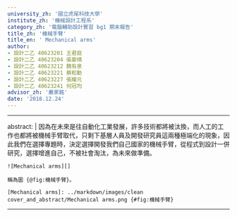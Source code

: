 ```yaml
---
university_zh: '國立虎尾科技大學'
institute_zh: '機械設計工程系'
category_zh: '電腦輔助設計實習 bg1 期末報告'
title_zh: '機械手臂'
title_en: ' Mechanical arms'
author:
- 設計二乙 40623201 王君庭
- 設計二乙 40623204 張晏晴
- 設計二乙 40623212 魏有泉
- 設計二乙 40623221 蔡和勳
- 設計二乙 40623227 張耀元
- 設計二乙 40623241 何冠均
advisor_zh: '嚴家銘'
date: '2018.12.24'
---
```


---
abstract: |
    因為在未來是往自動化工業發展，許多技術都將被汰換，而人工的工作也都將被機械手臂取代，只剩下基層人員及開發研究員這兩種極端化的現象，因此我們在選擇專題時，決定選擇開發我們自己國家的機械手臂，從程式到設計一併研究，選擇增進自己，不被社會淘汰，為未來做準備。

    ![Mechanical arms][]
    
    稱為圖 {@fig:機械手臂}。
    
    [Mechanical arms]: ../markdown/images/clean cover_and_abstract/Mechanical arms.png {#fig:機械手臂}


    
---


